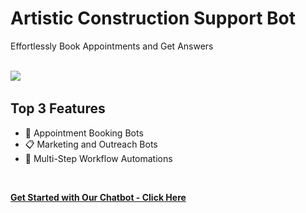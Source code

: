 # Artistic Construction Support Bot
Effortlessly Book Appointments and Get Answers

<br>

<img src="![image](https://github.com/mattrob333/txt-files/blob/main/Custom%20Chatbots.png?raw=true)" height="200">
<br>

## Top 3 Features

* 📅 Appointment Booking Bots
* 📋 Marketing and Outreach Bots
* 🤖 Multi-Step Workflow Automations
<br>

**[<i class="fa-solid fa-up-right-from-square"></i> Get Started with Our Chatbot - Click Here](https://github.com/mattrob333/Projects_Expanded/blob/main/construction_chatbot.md)**
